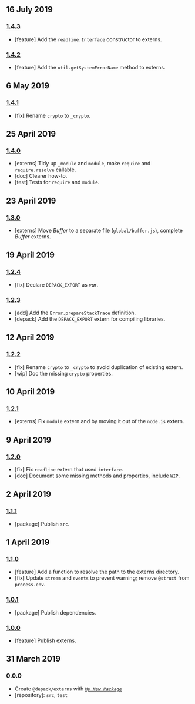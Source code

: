 ## 16 July 2019

### [1.4.3](https://github.com/dpck/externs/compare/v1.4.2...v1.4.3)

- [feature] Add the `readline.Interface` constructor to externs.

### [1.4.2](https://github.com/dpck/externs/compare/v1.4.1...v1.4.2)

- [feature] Add the `util.getSystemErrorName` method to externs.

## 6 May 2019

### [1.4.1](https://github.com/dpck/externs/compare/v1.4.0...v1.4.1)

- [fix] Rename `crypto` to `_crypto`.

## 25 April 2019

### [1.4.0](https://github.com/dpck/externs/compare/v1.3.0...v1.4.0)

- [externs] Tidy up `_module` and `module`, make `require` and `require.resolve` callable.
- [doc] Clearer how-to.
- [test] Tests for `require` and `module`.

## 23 April 2019

### [1.3.0](https://github.com/dpck/externs/compare/v1.2.4...v1.3.0)

- [externs] Move _Buffer_ to a separate file (`global/buffer.js`), complete _Buffer_ externs.

## 19 April 2019

### [1.2.4](https://github.com/dpck/externs/compare/v1.2.3...v1.2.4)

- [fix] Declare `DEPACK_EXPORT` as _var_.

### [1.2.3](https://github.com/dpck/externs/compare/v1.2.2...v1.2.3)

- [add] Add the `Error.prepareStackTrace` definition.
- [depack] Add the `DEPACK_EXPORT` extern for compiling libraries.

## 12 April 2019

### [1.2.2](https://github.com/dpck/externs/compare/v1.2.1...v1.2.2)

- [fix] Rename `crypto` to `_crypto` to avoid duplication of existing extern.
- [wip] Doc the missing `crypto` properties.

## 10 April 2019

### [1.2.1](https://github.com/dpck/externs/compare/v1.2.0...v1.2.1)

- [externs] Fix `module` extern and by moving it out of the `node.js` extern.

## 9 April 2019

### [1.2.0](https://github.com/dpck/externs/compare/v1.1.1...v1.2.0)

- [fix] Fix `readline` extern that used `interface`.
- [doc] Document some missing methods and properties, include `WIP`.

## 2 April 2019

### [1.1.1](https://github.com/dpck/externs/compare/v1.1.0...v1.1.1)

- [package] Publish `src`.

## 1 April 2019

### [1.1.0](https://github.com/dpck/externs/compare/v1.0.1...v1.1.0)

- [feature] Add a function to resolve the path to the externs directory.
- [fix] Update `stream` and `events` to prevent warning; remove `@struct` from `process.env`.

### [1.0.1](https://github.com/dpck/externs/compare/v1.0.0...v1.0.1)

- [package] Publish dependencies.

### [1.0.0](https://github.com/dpck/externs/compare/v0.0.0-pre...v1.0.0)

- [feature] Publish externs.

## 31 March 2019

### 0.0.0

- Create `@depack/externs` with _[`My New Package`](https://mnpjs.org)_
- [repository]: `src`, `test`